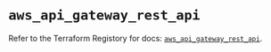 # `aws_api_gateway_rest_api`

Refer to the Terraform Registory for docs: [`aws_api_gateway_rest_api`](https://registry.terraform.io/providers/hashicorp/aws/5.27.0/docs/resources/api_gateway_rest_api).
